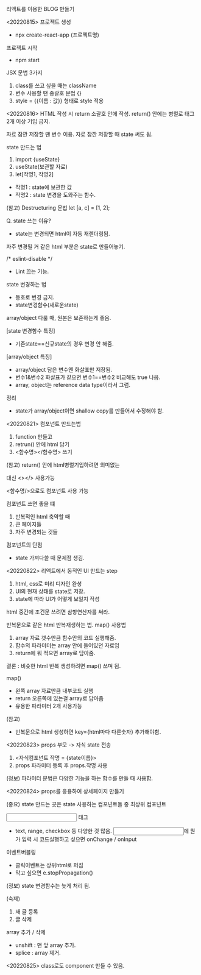 리액트를 이용한 BLOG 만들기

<20220815>
프로젝트 생성
- npx create-react-app (프로젝트명)

프로젝트 시작
- npm start

JSX 문법 3가지
1. class를 쓰고 싶을 때는 className
2. 변수 사용할 땐 중괄호 문법 {}
3. style = {{이름 : 값}} 형태로 style 적용


<20220816>
HTML 작성 시 return 소괄호 안에 작성.
return() 안에는 병렬로 태그 2개 이상 기입 금지.

자료 잠깐 저장할 땐 변수 이용.
자료 잠깐 저장할 때 state 써도 됨.

state 만드는 법
1. import {useState}
2. useState(보관할 자료)
3. let[작명1, 작명2]
- 작명1 : state에 보관한 값
- 작명2 : state 변경을 도와주는 함수.

(참고) Destructuring 문법
let [a, c] = [1, 2];

Q. state 쓰는 이유?
- state는 변경되면 html이 자동 재렌더링됨.

자주 변경될 거 같은 html 부분은 state로 만들어놓기.


/* eslint-disable */
- Lint 끄는 기능.

state 변경하는 법
- 등호로 변경 금지.
- state변경함수(새로운state)

array/object 다룰 때, 원본은 보존하는게 좋음.

[state 변경함수 특징]
- 기존state==신규state의 경우 변경 안 해줌.

[array/object 특징]
- array/object 담은 변수엔 화살표만 저장됨.
- 변수1&변수2 화살표가 같으면 변수1==변수2 비교해도 true 나옴.
- array, object는 reference data type이라서 그럼.

정리
- state가 array/object이면 shallow copy를 만들어서 수정해야 함.

<20220821>
컴포넌트 만드는법
1. function 만들고
2. retrun() 안에 html 담기
3. <함수명></함수명> 쓰기

(참고)
return() 안에 html병렬기입하려면
의미없는 <div> 대신 <></> 사용가능

<함수명/>으로도 컴포넌트 사용 가능

컴포넌트 쓰면 좋을 떄
1. 반복적인 html 축약할 때
2. 큰 페이지들
3. 자주 변경되는 것들

컴포넌트의 단점
- state 가져다쓸 때 문제점 생김.


<20220822>
리액트에서 동적인 UI 만드는 step
1. html, css로 미리 디자인 완성
2. UI의 현재 상태를 state로 저장.
3. state에 따라 UI가 어떻게 보일지 작성

html 중간에 조건문 쓰려면 삼항연산자를 써라.

반복문으로 같은 html 반복재생하는 법.
map() 사용법
1. array 자료 갯수만큼 함수안의 코드 실행해줌.
2. 함수의 파라미터는 array 안에 들어있던 자료임
3. return에 뭐 적으면 array로 담아줌.

결론 : 비슷한 html 반복 생성하려면 map() 쓰며 됨.

map()
- 왼쪽 array 자료만큼 내부코드 실행
- return 오른쪽에 있는걸 array로 담아줌
- 유용한 파라미터 2개 사용가능

(참고)
- 반복문으로 html 생성하면 key={html마다 다른숫자} 추가해야함.


<20220823>
props
부모 -> 자식 state 전송
1. <자식컴포넌트 작명 = {state이름}>
2. props 파라미터 등록 후 props.작명 사용

(정보) 파라미터 문법은 다양한 기능을 하는 함수를 만들 때 사용함.


<20220824>
props를 응용하여 상세페이지 만들기

(중요)
state 만드는 곳은 state 사용하는 컴포넌트들 중 최상위 컴포넌트

<input> 태그
- text, range, checkbox 등 다양한 것 많음.
<input>에 뭔가 입력 시 코드실행하고 싶으면 onChange / onInput

이벤트버블링
- 클릭이벤트는 상위html로 퍼짐
- 막고 싶으면 e.stopPropagation()

(정보)
state 변경함수는 늦게 처리 됨.

(숙제)
1. 새 글 등록
2. 글 삭제

array 추가 / 삭제
- unshift : 맨 앞 array 추가.
- splice : array 제거.


<20220825>
class로도 component 만들 수 있음.
